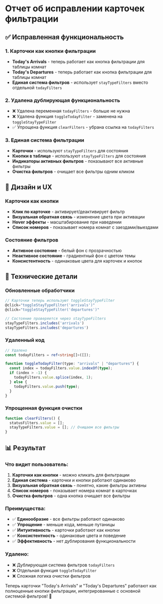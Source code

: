 # Отчет об исправлении карточек фильтрации

## ✅ Исправленная функциональность

### 1. Карточки как кнопки фильтрации

- **Today's Arrivals** - теперь работает как кнопка фильтрации для таблицы комнат
- **Today's Departures** - теперь работает как кнопка фильтрации для таблицы комнат
- **Единая система фильтров** - использует `stayTypeFilters` вместо отдельной `todayFilters`

### 2. Удалена дублирующая функциональность

- ❌ Удалена переменная `todayFilters` - больше не нужна
- ❌ Удалена функция `toggleTodayFilter` - заменена на `toggleStayTypeFilter`
- ✅ Упрощена функция `clearFilters` - убрана ссылка на `todayFilters`

### 3. Единая система фильтрации

- **Карточки** - используют `stayTypeFilters` для состояния
- **Кнопки в таблице** - используют `stayTypeFilters` для состояния
- **Индикаторы активных фильтров** - показывают все активные фильтры
- **Очистка фильтров** - очищает все фильтры одним кликом

## 🎨 Дизайн и UX

### Карточки как кнопки

- **Клик по карточке** - активирует/деактивирует фильтр
- **Визуальная обратная связь** - изменение цвета при активации
- **Hover эффекты** - масштабирование при наведении
- **Список номеров** - показывает номера комнат с заездами/выездами

### Состояние фильтров

- **Активное состояние** - белый фон с прозрачностью
- **Неактивное состояние** - градиентный фон с цветом темы
- **Консистентность** - одинаковые цвета для карточек и кнопок

## 🔧 Технические детали

### Обновленные обработчики

```typescript
// Карточки теперь используют toggleStayTypeFilter
@click="toggleStayTypeFilter('arrivals')"
@click="toggleStayTypeFilter('departures')"

// Состояние проверяется через stayTypeFilters
stayTypeFilters.includes('arrivals')
stayTypeFilters.includes('departures')
```

### Удаленный код

```typescript
// Удалено
const todayFilters = ref<string[]>([]);

function toggleTodayFilter(type: "arrivals" | "departures") {
  const index = todayFilters.value.indexOf(type);
  if (index > -1) {
    todayFilters.value.splice(index, 1);
  } else {
    todayFilters.value.push(type);
  }
}
```

### Упрощенная функция очистки

```typescript
function clearFilters() {
  statusFilters.value = [];
  stayTypeFilters.value = []; // Очищаем все фильтры
}
```

## 📊 Результат

### Что видит пользователь:

1. **Карточки как кнопки** - можно кликать для фильтрации
2. **Единая система** - карточки и кнопки работают одинаково
3. **Визуальная обратная связь** - понятно, какие фильтры активны
4. **Список номеров** - показывает номера комнат в карточках
5. **Очистка фильтров** - одна кнопка очищает все фильтры

### Преимущества:

- ✅ **Единообразие** - все фильтры работают одинаково
- ✅ **Упрощение** - меньше кода, меньше путаницы
- ✅ **Интуитивность** - карточки работают как кнопки
- ✅ **Консистентность** - одинаковые цвета и поведение
- ✅ **Эффективность** - нет дублирования функциональности

### Удалено:

- ❌ Дублирующая система фильтров `todayFilters`
- ❌ Отдельная функция `toggleTodayFilter`
- ❌ Сложная логика очистки фильтров

Теперь карточки "Today's Arrivals" и "Today's Departures" работают как полноценные кнопки фильтрации, интегрированные с основной системой фильтров! 🎉








